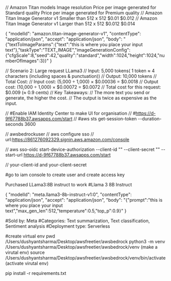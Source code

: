 // Amazon Titan models	Image resolution	Price per image generated for Standard quality	Price per image generated for Premium quality
// Amazon Titan Image Generator v1	Smaller than 512 x 512	$0.01	$0.012
// Amazon Titan Image Generator v1	Larger than 512 x 512	$0.012	$0.014

{
 "modelId": "amazon.titan-image-generator-v1",
 "contentType": "application/json",
 "accept": "application/json",
 "body": "{\"textToImageParams\":{\"text\":\"this is where you place your input text\"},\"taskType\":\"TEXT_IMAGE\",\"imageGenerationConfig\":{\"cfgScale\":8,\"seed\":42,\"quality\":\"standard\",\"width\":1024,\"height\":1024,\"numberOfImages\":3}}"
}

// Scenario 2: Large request LLama3
// Input: 5,000 tokens( 1 token ≈ 4 characters (including spaces & punctuation))
// Output: 10,000 tokens
// Total Cost:
// Input cost: (5,000 ÷ 1,000) × $0.00036 = $0.0018
// Output cost: (10,000 ÷ 1,000) × $0.00072 = $0.0072
// Total cost for this request: $0.009 (≈ 0.9 cents)
// Key Takeaways:
// The more text you send or generate, the higher the cost.
// The output is twice as expensive as the input.


// #Enable IAM Identity Center to make UI for organisation 
// #https://d-9f67788b37.awsapps.com/start 
// #aws sts get-session-token --duration-seconds 3600


// awsbedrockuser
// aws configure sso
// url:https://861276092329.signin.aws.amazon.com/console

// aws sso-oidc start-device-authorization --client-id "" --client-secret "" --start-url https://d-9f67788b37.awsapps.com/start

// your-client-id and your-client-secret


#go to iam console to create user and create access key


Purchased LLama3:8B instruct to work
#Llama 3 8B Instruct


{
 "modelId": "meta.llama3-8b-instruct-v1:0",
 "contentType": "application/json",
 "accept": "application/json",
 "body": "{\"prompt\":\"this is where you place your input text\",\"max_gen_len\":512,\"temperature\":0.5,\"top_p\":0.9}"
}

#Sold by: Meta
#Categories: Text summarization, Text classification, Sentiment analysis
#Deployment type: Serverless 

#create virtual env 
pwd
/Users/dushyantsharma/Desktop/awsfreetier/awsbedrock
python3 -m venv /Users/dushyantsharma/Desktop/awsfreetier/awsbedrock/venv (make a virutal env)
source /Users/dushyantsharma/Desktop/awsfreetier/awsbedrock/venv/bin/activate (activate virutal env)

pip install -r requirements.txt 
